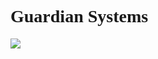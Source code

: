 <h1 style="font-family:georgia;">Guardian Systems</h1>
<p style="align:center;">
<img src="https://img.shields.io/badge/Language-LuaU-yellow"/></a>
